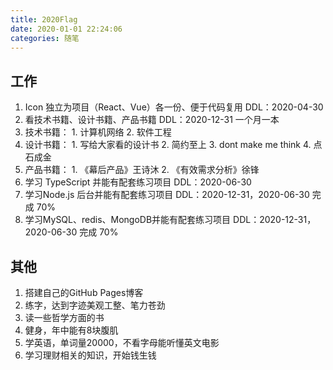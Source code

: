 ```yaml
---
title: 2020Flag
date: 2020-01-01 22:24:06
categories: 随笔
---
```


## 工作
1. Icon 独立为项目（React、Vue）各一份、便于代码复用   DDL：2020-04-30
2. 看技术书籍、设计书籍、产品书籍   DDL：2020-12-31 一个月一本
  1. 技术书籍：
    1. 计算机网络
    2. 软件工程
  2. 设计书籍：
    1. 写给大家看的设计书
    2. 简约至上
    3. dont make me think
    4. 点石成金
  3. 产品书籍：
    1. 《幕后产品》王诗沐
    2. 《有效需求分析》徐锋
3. 学习 TypeScript 并能有配套练习项目   DDL：2020-06-30
4. 学习Node.js 后台并能有配套练习项目   DDL：2020-12-31，2020-06-30 完成 70%
5. 学习MySQL、redis、MongoDB并能有配套练习项目   DDL：2020-12-31，2020-06-30 完成 70%

## 其他
1. 搭建自己的GitHub Pages博客
2. 练字，达到字迹美观工整、笔力苍劲
3. 读一些哲学方面的书
4. 健身，年中能有8块腹肌
5. 学英语，单词量20000，不看字母能听懂英文电影
6. 学习理财相关的知识，开始钱生钱
